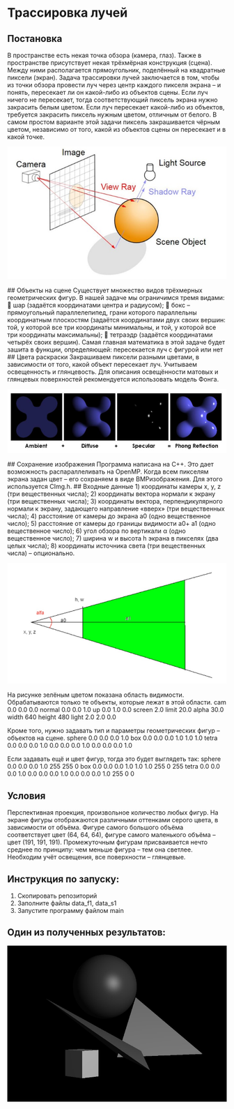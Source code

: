 # Трассировка лучей
## Постановка
В пространстве есть некая точка обзора (камера, глаз). Также в пространстве
присутствует некая трёхмёрная конструкция (сцена). Между ними
располагается прямоугольник, поделённый на квадратные пиксели (экран).
Задача трассировки лучей заключается в том, чтобы из точки обзора
провести луч через центр каждого пикселя экрана – и понять, пересекает ли
он какой-либо из объектов сцены. Если луч ничего не пересекает, тогда
соответствующий пиксель экрана нужно закрасить белым цветом. Если луч
пересекает какой-либо из объектов, требуется закрасить пиксель нужным
цветом, отличным от белого. В самом простом варианте этой задачи пиксель
закрашивается чёрным цветом, независимо от того, какой из объектов сцены
он пересекает и в какой точке.

<p align="center">
  <img src="screenshots/task1.jpg" alt="result">
</p>
## Объекты на сцене
Существует множество видов трёхмерных геометрических фигур. В нашей
задаче мы ограничимся тремя видами:
 шар (задаётся координатами центра и радиусом);
 бокс – прямоугольный параллелепипед, грани которого параллельны
координатным плоскостям (задаётся координатами двух своих вершин:
той, у которой все три координаты минимальны, и той, у которой все
три координаты максимальны);
 тетраэдр (задаётся координатами четырёх своих вершин).
Самая главная математика в этой задаче будет зашита в функции,
определяющей: пересекается луч с фигурой или нет
## Цвета раскраски
Закрашиваем пиксели разными цветами, в
зависимости от того, какой объект пересекает луч. Учитываем освещенность и глянцевость.
Для описания освещённости матовых и
глянцевых поверхностей рекомендуется использовать модель Фонга.

<p align="center">
  <img src="screenshots/model_Fonga.jpg" alt="result">
</p>
## Сохранение изображения
Программа написана на С++. Это дает возможность распараллеливать на
OpenMP.
Когда всем пикселям экрана задан цвет – его сохраняем в виде BMPизображения. Для этого используется CImg.h.
## Входные данные
1) координаты камеры x, y, z (три вещественных числа);
2) координаты вектора нормали к экрану (три вещественных числа);
3) координаты вектора, перпендикулярного нормали к экрану, задающего
направление «вверх» (три вещественных числа);
4) расстояние от камеры до экрана a0 (одно вещественное число);
5) расстояние от камеры до границы видимости a0+ a1 (одно вещественное
число);
6) угол обзора по вертикали α (одно вещественное число);
7) ширина w и высота h экрана в пикселях (два целых числа);
8) координаты источника света (три вещественных числа) – опционально.

<p align="center">
  <img src="screenshots/input_data.jpg" alt="result">
</p>
На рисунке зелёным цветом показана область видимости. Обрабатываются
только те объекты, которые лежат в этой области.
cam 0.0 0.0 0.0
normal 0.0 0.0 1.0
up 0.0 1.0 0.0
screen 2.0
limit 20.0
alpha 30.0
width 640
height 480
light 2.0 2.0 0.0

Кроме того, нужно задавать тип и параметры геометрических фигур –
объектов на сцене.
sphere 0.0 0.0 0.0 1.0
box 0.0 0.0 0.0 1.0 1.0 1.0
tetra 0.0 0.0 0.0 1.0 0.0 0.0 0.0 1.0 0.0 0.0 0.0 1.0

Если задавать ещё и цвет фигур, тогда это будет
выглядеть так:
sphere 0.0 0.0 0.0 1.0 255 255 0
box 0.0 0.0 0.0 1.0 1.0 1.0 255 0 255
tetra 0.0 0.0 0.0 1.0 0.0 0.0 0.0 1.0 0.0 0.0 0.0 1.0 255 0 0
## Условия
Перспективная проекция, произвольное количество любых фигур. На
экране фигуры отображаются различными оттенками серого цвета, в
зависимости от объёма. Фигуре самого большого объёма соответствует
цвет (64, 64, 64), фигуре самого маленького объёма – цвет (191, 191,
191). Промежуточным фигурам присваивается нечто среднее по
принципу: чем меньше фигура – тем она светлее. Необходим учёт
освещения, все поверхности – глянцевые.

## Инструкция по запуску:
1) Скопировать репозиторий
2) Заполните файлы data_f1, data_s1
3) Запустите программу файлом main

## Один из полученных результатов:
<p align="center">
  <img src="screenshots/result.jpg" alt="result">
</p>
